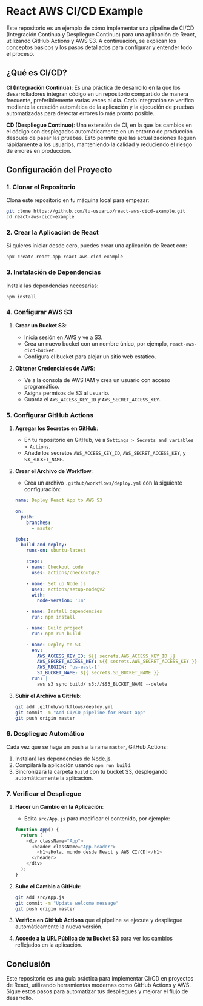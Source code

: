 
# React AWS CI/CD Example

Este repositorio es un ejemplo de cómo implementar una pipeline de CI/CD (Integración Continua y Despliegue Continuo) para una aplicación de React, utilizando GitHub Actions y AWS S3. A continuación, se explican los conceptos básicos y los pasos detallados para configurar y entender todo el proceso.

## ¿Qué es CI/CD?

**CI (Integración Continua)**: Es una práctica de desarrollo en la que los desarrolladores integran código en un repositorio compartido de manera frecuente, preferiblemente varias veces al día. Cada integración se verifica mediante la creación automática de la aplicación y la ejecución de pruebas automatizadas para detectar errores lo más pronto posible.

**CD (Despliegue Continuo)**: Una extensión de CI, en la que los cambios en el código son desplegados automáticamente en un entorno de producción después de pasar las pruebas. Esto permite que las actualizaciones lleguen rápidamente a los usuarios, manteniendo la calidad y reduciendo el riesgo de errores en producción.

## Configuración del Proyecto

### 1. Clonar el Repositorio

Clona este repositorio en tu máquina local para empezar:

```bash
git clone https://github.com/tu-usuario/react-aws-cicd-example.git
cd react-aws-cicd-example
```

### 2. Crear la Aplicación de React

Si quieres iniciar desde cero, puedes crear una aplicación de React con:

```bash
npx create-react-app react-aws-cicd-example
```

### 3. Instalación de Dependencias

Instala las dependencias necesarias:

```bash
npm install
```

### 4. Configurar AWS S3

1. **Crear un Bucket S3**:
   - Inicia sesión en AWS y ve a S3.
   - Crea un nuevo bucket con un nombre único, por ejemplo, `react-aws-cicd-bucket`.
   - Configura el bucket para alojar un sitio web estático.

2. **Obtener Credenciales de AWS**:
   - Ve a la consola de AWS IAM y crea un usuario con acceso programático.
   - Asigna permisos de S3 al usuario.
   - Guarda el `AWS_ACCESS_KEY_ID` y `AWS_SECRET_ACCESS_KEY`.

### 5. Configurar GitHub Actions

1. **Agregar los Secretos en GitHub**:
   - En tu repositorio en GitHub, ve a `Settings > Secrets and variables > Actions`.
   - Añade los secretos `AWS_ACCESS_KEY_ID`, `AWS_SECRET_ACCESS_KEY`, y `S3_BUCKET_NAME`.

2. **Crear el Archivo de Workflow**:
   - Crea un archivo `.github/workflows/deploy.yml` con la siguiente configuración:

   ```yaml
   name: Deploy React App to AWS S3

   on:
     push:
       branches:
         - master

   jobs:
     build-and-deploy:
       runs-on: ubuntu-latest

       steps:
       - name: Checkout code
         uses: actions/checkout@v2

       - name: Set up Node.js
         uses: actions/setup-node@v2
         with:
           node-version: '14'

       - name: Install dependencies
         run: npm install

       - name: Build project
         run: npm run build

       - name: Deploy to S3
         env:
           AWS_ACCESS_KEY_ID: ${{ secrets.AWS_ACCESS_KEY_ID }}
           AWS_SECRET_ACCESS_KEY: ${{ secrets.AWS_SECRET_ACCESS_KEY }}
           AWS_REGION: 'us-east-1'
           S3_BUCKET_NAME: ${{ secrets.S3_BUCKET_NAME }}
         run: |
           aws s3 sync build/ s3://$S3_BUCKET_NAME --delete
   ```

3. **Subir el Archivo a GitHub**:
   
   ```bash
   git add .github/workflows/deploy.yml
   git commit -m "Add CI/CD pipeline for React app"
   git push origin master
   ```

### 6. Despliegue Automático

Cada vez que se haga un push a la rama `master`, GitHub Actions:

1. Instalará las dependencias de Node.js.
2. Compilará la aplicación usando `npm run build`.
3. Sincronizará la carpeta `build` con tu bucket S3, desplegando automáticamente la aplicación.

### 7. Verificar el Despliegue

1. **Hacer un Cambio en la Aplicación**:
   - Edita `src/App.js` para modificar el contenido, por ejemplo:

   ```javascript
   function App() {
     return (
       <div className="App">
         <header className="App-header">
           <h1>¡Hola, mundo desde React y AWS CI/CD!</h1>
         </header>
       </div>
     );
   }
   ```

2. **Sube el Cambio a GitHub**:

   ```bash
   git add src/App.js
   git commit -m "Update welcome message"
   git push origin master
   ```

3. **Verifica en GitHub Actions** que el pipeline se ejecute y despliegue automáticamente la nueva versión.

4. **Accede a la URL Pública de tu Bucket S3** para ver los cambios reflejados en la aplicación.

## Conclusión

Este repositorio es una guía práctica para implementar CI/CD en proyectos de React, utilizando herramientas modernas como GitHub Actions y AWS. Sigue estos pasos para automatizar tus despliegues y mejorar el flujo de desarrollo.
